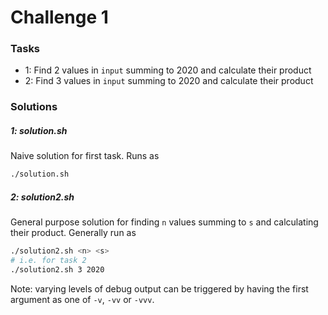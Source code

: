 # Challenge 1

### Tasks

- 1: Find 2 values in `input` summing to 2020 and calculate their product
- 2: Find 3 values in `input` summing to 2020 and calculate their product

### Solutions

##### 1: solution.sh
Naive solution for first task. Runs as
```bash
./solution.sh
```

##### 2: solution2.sh

General purpose solution for finding `n` values summing to `s` and calculating
their product. Generally run as
```bash
./solution2.sh <n> <s>
# i.e. for task 2
./solution2.sh 3 2020
```

Note: varying levels of debug output can be triggered by having the first
argument as one of `-v`, `-vv` or `-vvv`.
